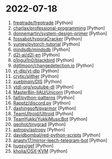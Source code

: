 # 2022-07-18

1. [freqtrade/freqtrade](https://github.com/freqtrade/freqtrade "Free, open source crypto trading bot") [Python]
2. [charlax/professional-programming](https://github.com/charlax/professional-programming "A collection of full-stack resources for programmers.") [Python]
3. [donnemartin/system-design-primer](https://github.com/donnemartin/system-design-primer "Learn how to design large-scale systems. Prep for the system design interview. Includes Anki flashcards.") [Python]
4. [fossabot/typoraCracker](https://github.com/fossabot/typoraCracker "A patch and keygen tools for typora.") [Python]
5. [yunjey/pytorch-tutorial](https://github.com/yunjey/pytorch-tutorial "PyTorch Tutorial for Deep Learning Researchers") [Python]
6. [mindsdb/mindsdb](https://github.com/mindsdb/mindsdb "In-Database Machine Learning") [Python]
7. [d2l-ai/d2l-en](https://github.com/d2l-ai/d2l-en "Interactive deep learning book with multi-framework code, math, and discussions. Adopted at 300 universities from 55 countries including Stanford, MIT, Harvard, and Cambridge.") [Python]
8. [p1ngul1n0/blackbird](https://github.com/p1ngul1n0/blackbird "An OSINT tool to search for accounts by username in social networks.") [Python]
9. [dgtlmoon/changedetection.io](https://github.com/dgtlmoon/changedetection.io "changedetection.io - The best and simplest self-hosted free open source website change detection monitoring and notification service. An alternative to Visualping, Watchtower etc. Designed for simplicity - the main goal is to simply monitor which websites had a text change for free. Free Open source web page change detection") [Python]
10. [yt-dlp/yt-dlp](https://github.com/yt-dlp/yt-dlp "A youtube-dl fork with additional features and fixes") [Python]
11. [crytic/slither](https://github.com/crytic/slither "Static Analyzer for Solidity") [Python]
12. [xuebinqin/DIS](https://github.com/xuebinqin/DIS "This is the repo for our new project Highly Accurate Dichotomous Image Segmentation") [Python]
13. [ytdl-org/youtube-dl](https://github.com/ytdl-org/youtube-dl "Command-line program to download videos from YouTube.com and other video sites") [Python]
14. [MasterBin-IIAU/Unicorn](https://github.com/MasterBin-IIAU/Unicorn "[ECCV'22 Oral] Towards Grand Unification of Object Tracking") [Python]
15. [faif/python-patterns](https://github.com/faif/python-patterns "A collection of design patterns/idioms in Python") [Python]
16. [Rapptz/discord.py](https://github.com/Rapptz/discord.py "An API wrapper for Discord written in Python.") [Python]
17. [dashingsoft/pyarmor](https://github.com/dashingsoft/pyarmor "A tool used to obfuscate python scripts, bind obfuscated scripts to fixed machine or expire obfuscated scripts.") [Python]
18. [TeamUltroid/Ultroid](https://github.com/TeamUltroid/Ultroid "Advanced Multi-Featured Telegram UserBot, Built in Python Using Telethon lib.") [Python]
19. [TeamYukki/YukkiMusicBot](https://github.com/TeamYukki/YukkiMusicBot "Telegram Group Calls Streaming bot with some useful features, written in Python with Pyrogram and Py-Tgcalls. Supporting platforms like Youtube, Spotify, Resso, AppleMusic, Soundcloud and M3u8 Links.") [Python]
20. [geohot/tinygrad](https://github.com/geohot/tinygrad "You like pytorch? You like micrograd? You love tinygrad! ❤️") [Python]
21. [astropy/astropy](https://github.com/astropy/astropy "Astronomy and astrophysics core library") [Python]
22. [davidbombal/red-python-scripts](https://github.com/davidbombal/red-python-scripts "") [Python]
23. [anasty17/mirror-leech-telegram-bot](https://github.com/anasty17/mirror-leech-telegram-bot "Aria/qBittorrent Telegram mirror/leech bot") [Python]
24. [hugsy/gef](https://github.com/hugsy/gef "GEF (GDB Enhanced Features) - a modern experience for GDB with advanced debugging capabilities for exploit devs & reverse engineers on Linux") [Python]
25. [kholia/OSX-KVM](https://github.com/kholia/OSX-KVM "Run macOS on QEMU/KVM. With OpenCore + Big Sur + Monterey support now! Only commercial (paid) support is available now to avoid spammy issues. No Mac system is required.") [Python]
